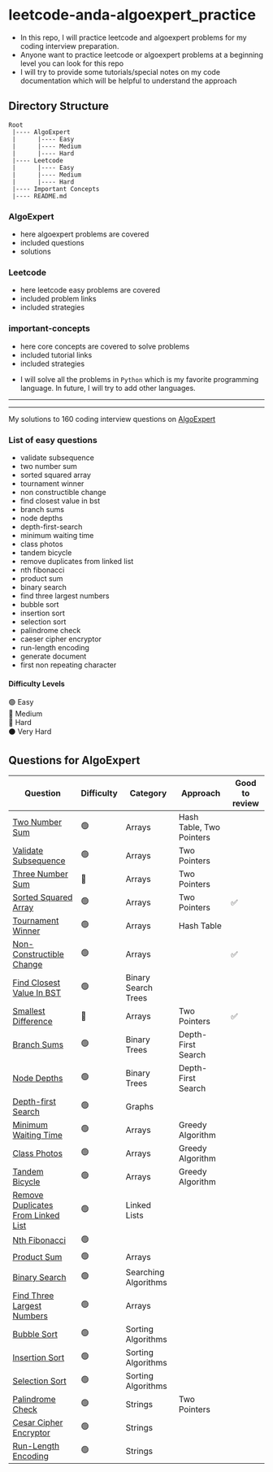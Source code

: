 # leetcode-anda-algoexpert_practice
- In this repo, I will practice leetcode and algoexpert problems for my coding interview preparation.
- Anyone want to practice leetcode or algoexpert problems at a beginning level you can look for this repo 
- I will try to provide some tutorials/special notes on my code documentation which will be helpful to understand the approach

## Directory Structure

    Root
     |---- AlgoExpert
     |      |---- Easy
     |      |---- Medium
     |      |---- Hard
     |---- Leetcode
     |      |---- Easy
     |      |---- Medium
     |      |---- Hard
     |---- Important Concepts
     |---- README.md

### AlgoExpert
- here algoexpert problems are covered
- included questions
- solutions

### Leetcode
- here leetcode easy problems are covered
- included problem links
- included strategies

### important-concepts
- here core concepts are covered to solve problems
- included tutorial links
- included strategies

* I will solve all the problems in `Python` which is my favorite programming
language. In future, I will try to add other languages.

-------------------------------
-------------------------------
My solutions to 160 coding interview questions on [AlgoExpert](https://www.algoexpert.io)


### List of easy questions
- validate subsequence
- two number sum
- sorted squared array
- tournament winner
- non constructible change
- find closest value in bst
- branch sums
- node depths
- depth-first-search
- minimum waiting time
- class photos
- tandem bicycle
- remove duplicates from linked list
- nth fibonacci
- product sum
- binary search
- find three largest numbers
- bubble sort
- insertion sort
- selection sort
- palindrome check
- caeser cipher encryptor
- run-length encoding
- generate document
- first non repeating character

#### Difficulty Levels

🟢 Easy  
🔵 Medium  
🔴 Hard  
⚫️ Very Hard

## Questions for AlgoExpert

| Question                                                                          | Difficulty | Category             | Approach                 | Good to review |
| --------------------------------------------------------------------------------- | ---------- | -------------------- | ------------------------ | -------------- |
| [Two Number Sum](AlgoExpert/Easy/two-number-sum/two_number_sum.py)                                         | 🟢         | Arrays               | Hash Table, Two Pointers |                |
| [Validate Subsequence](AlgoExpert/Easy/validate-subsequence/validate_subsequence.py)                             | 🟢         | Arrays               | Two Pointers             |                |
| [Three Number Sum](/Medium/three-number-sum.md)                                   | 🔵         | Arrays               | Two Pointers             |                |
| [Sorted Squared Array](/Easy/sorted-squared-array.md)                             | 🟢         | Arrays               | Two Pointers             | ✅             |
| [Tournament Winner](/Easy/tournament-winner.md)                                   | 🟢         | Arrays               | Hash Table               |                |
| [Non-Constructible Change](/Easy/non-constructible-change.md)                     | 🟢         | Arrays               |                          | ✅             |
| [Find Closest Value In BST](/Easy/find-closest-value-in-bst.md)                   | 🟢         | Binary Search Trees  |                          |                |
| [Smallest Difference](/Medium/smallest-difference.md)                             | 🔵         | Arrays               | Two Pointers             | ✅             |
| [Branch Sums](/Easy/branch-sums.md)                                               | 🟢         | Binary Trees         | Depth-First Search       |                |
| [Node Depths](/Easy/node-depths.md)                                               | 🟢         | Binary Trees         | Depth-First Search       |                |
| [Depth-first Search](/Easy/depth-first-search.md)                                 | 🟢         | Graphs               |                          |                |
| [Minimum Waiting Time](/Easy/minimum-waiting-time.md)                             | 🟢         | Arrays               | Greedy Algorithm         |                |
| [Class Photos](/Easy/class-photos.md)                                             | 🟢         | Arrays               | Greedy Algorithm         |                |
| [Tandem Bicycle](/Easy/tandem-bicycle.md)                                         | 🟢         | Arrays               | Greedy Algorithm         |                |
| [Remove Duplicates From Linked List](/Easy/remove-duplicates-from-linked-list.md) | 🟢         | Linked Lists         |                          |                |
| [Nth Fibonacci](/Easy/nth-fibonacci.md)                                           | 🟢         |                      |                          |                |
| [Product Sum](/Easy/product-sum.md)                                               | 🟢         | Arrays               |                          |                |
| [Binary Search](/Easy/binary-search.md)                                           | 🟢         | Searching Algorithms |                          |                |
| [Find Three Largest Numbers](/Easy/find-three-largest-numbers.md)                 | 🟢         | Arrays               |                          |                |
| [Bubble Sort](/Easy/bubble-sort.md)                                               | 🟢         | Sorting Algorithms   |                          |                |
| [Insertion Sort](/Easy/insertion-sort.md)                                         | 🟢         | Sorting Algorithms   |                          |                |
| [Selection Sort](/Easy/selection-sort.md)                                         | 🟢         | Sorting Algorithms   |                          |                |
| [Palindrome Check](/Easy/palindrome-check.md)                                     | 🟢         | Strings              | Two Pointers             |                |
| [Cesar Cipher Encryptor](/Easy/cesar-cipher-encryptor.md)                         | 🟢         | Strings              |                          |                |
| [Run-Length Encoding](/Easy/run-length-encoding.md)                               | 🟢         | Strings              |                          | 